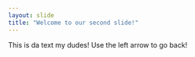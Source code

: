 ```yaml
---
layout: slide
title: "Welcome to our second slide!"
---
```

This is da text my dudes!
Use the left arrow to go back!
